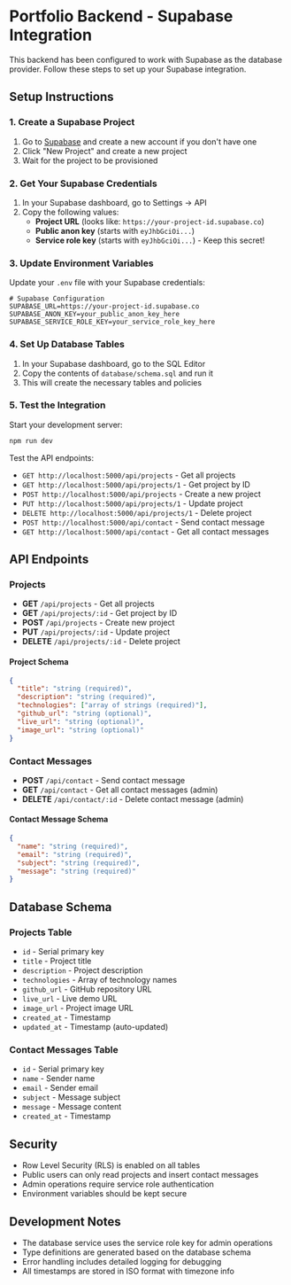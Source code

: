 # Portfolio Backend - Supabase Integration

This backend has been configured to work with Supabase as the database provider. Follow these steps to set up your Supabase integration.

## Setup Instructions

### 1. Create a Supabase Project

1. Go to [Supabase](https://supabase.com) and create a new account if you don't have one
2. Click "New Project" and create a new project
3. Wait for the project to be provisioned

### 2. Get Your Supabase Credentials

1. In your Supabase dashboard, go to Settings → API
2. Copy the following values:
   - **Project URL** (looks like: `https://your-project-id.supabase.co`)
   - **Public anon key** (starts with `eyJhbGciOi...`)
   - **Service role key** (starts with `eyJhbGciOi...`) - Keep this secret!

### 3. Update Environment Variables

Update your `.env` file with your Supabase credentials:

```env
# Supabase Configuration
SUPABASE_URL=https://your-project-id.supabase.co
SUPABASE_ANON_KEY=your_public_anon_key_here
SUPABASE_SERVICE_ROLE_KEY=your_service_role_key_here
```

### 4. Set Up Database Tables

1. In your Supabase dashboard, go to the SQL Editor
2. Copy the contents of `database/schema.sql` and run it
3. This will create the necessary tables and policies

### 5. Test the Integration

Start your development server:

```bash
npm run dev
```

Test the API endpoints:

- `GET http://localhost:5000/api/projects` - Get all projects
- `GET http://localhost:5000/api/projects/1` - Get project by ID
- `POST http://localhost:5000/api/projects` - Create a new project
- `PUT http://localhost:5000/api/projects/1` - Update project
- `DELETE http://localhost:5000/api/projects/1` - Delete project
- `POST http://localhost:5000/api/contact` - Send contact message
- `GET http://localhost:5000/api/contact` - Get all contact messages

## API Endpoints

### Projects

- **GET** `/api/projects` - Get all projects
- **GET** `/api/projects/:id` - Get project by ID
- **POST** `/api/projects` - Create new project
- **PUT** `/api/projects/:id` - Update project
- **DELETE** `/api/projects/:id` - Delete project

#### Project Schema
```json
{
  "title": "string (required)",
  "description": "string (required)",
  "technologies": ["array of strings (required)"],
  "github_url": "string (optional)",
  "live_url": "string (optional)",
  "image_url": "string (optional)"
}
```

### Contact Messages

- **POST** `/api/contact` - Send contact message
- **GET** `/api/contact` - Get all contact messages (admin)
- **DELETE** `/api/contact/:id` - Delete contact message (admin)

#### Contact Message Schema
```json
{
  "name": "string (required)",
  "email": "string (required)",
  "subject": "string (required)",
  "message": "string (required)"
}
```

## Database Schema

### Projects Table
- `id` - Serial primary key
- `title` - Project title
- `description` - Project description
- `technologies` - Array of technology names
- `github_url` - GitHub repository URL
- `live_url` - Live demo URL
- `image_url` - Project image URL
- `created_at` - Timestamp
- `updated_at` - Timestamp (auto-updated)

### Contact Messages Table
- `id` - Serial primary key
- `name` - Sender name
- `email` - Sender email
- `subject` - Message subject
- `message` - Message content
- `created_at` - Timestamp

## Security

- Row Level Security (RLS) is enabled on all tables
- Public users can only read projects and insert contact messages
- Admin operations require service role authentication
- Environment variables should be kept secure

## Development Notes

- The database service uses the service role key for admin operations
- Type definitions are generated based on the database schema
- Error handling includes detailed logging for debugging
- All timestamps are stored in ISO format with timezone info
